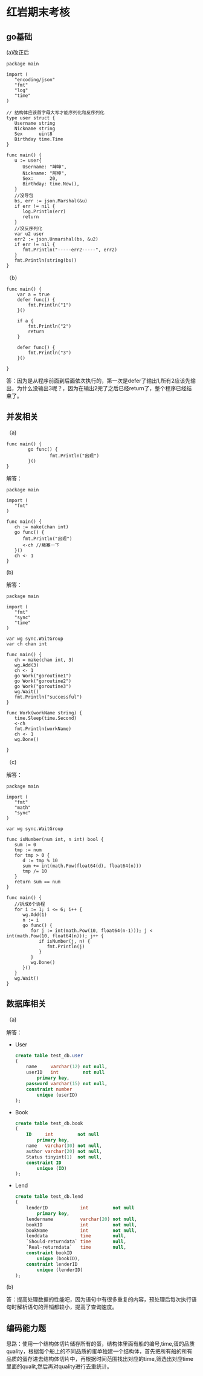 # 红岩期末考核

## go基础

(a)改正后

```
package main

import (
   "encoding/json"
   "fmt"
   "log"
   "time"
)

// 结构体应该首字母大写才能序列化和反序列化
type user struct {
   Username string
   Nickname string
   Sex      uint8
   Birthday time.Time
}

func main() {
   u := user{
      Username: "坤坤",
      Nickname: "阿坤",
      Sex:      20,
      Birthday: time.Now(),
   }
   //没导包
   bs, err := json.Marshal(&u)
   if err != nil {
      log.Println(err)
      return
   }
   //没反序列化
   var u2 user
   err2 := json.Unmarshal(bs, &u2)
   if err != nil {
      fmt.Println("-----err2-----", err2)
   }
   fmt.Println(string(bs))
}
```

（b）

```
func main() {
    var a = true
    defer func() {
        fmt.Println("1")
    }()

    if a {
        fmt.Println("2")
        return
    }
    
    defer func() {
        fmt.Println("3")
    }()

}
```

答：因为是从程序前面到后面依次执行的，第一次是defer了输出1,所有2应该先输出，为什么没输出3呢？，因为在输出2完了之后已经return了，整个程序已经结束了。

## **并发相关**

（a)

```
func main() {
        go func() {
                fmt.Println("出现")
        }()        
}
```

解答：

```
package main

import (
   "fmt"
)

func main() {
   ch := make(chan int)
   go func() {
      fmt.Println("出现")
      <-ch //堵塞一下
   }()
   ch <- 1
}
```

(b)

解答：

```
package main

import (
   "fmt"
   "sync"
   "time"
)

var wg sync.WaitGroup
var ch chan int

func main() {
   ch = make(chan int, 3)
   wg.Add(3)
   ch <- 1
   go Work("goroutine1")
   go Work("goroutine2")
   go Work("goroutine3")
   wg.Wait()
   fmt.Println("successful")
}

func Work(workName string) {
   time.Sleep(time.Second)
   <-ch
   fmt.Println(workName)
   ch <- 1
   wg.Done()

}
```

（c)

解答：

```
package main

import (
   "fmt"
   "math"
   "sync"
)

var wg sync.WaitGroup

func isNumber(num int, n int) bool {
   sum := 0
   tmp := num
   for tmp > 0 {
      d := tmp % 10
      sum += int(math.Pow(float64(d), float64(n)))
      tmp /= 10
   }
   return sum == num
}

func main() {
   //拆成6个协程
   for i := 1; i <= 6; i++ {
      wg.Add(1)
      n := i
      go func() {
         for j := int(math.Pow(10, float64(n-1))); j < int(math.Pow(10, float64(n))); j++ {
            if isNumber(j, n) {
               fmt.Println(j)
            }
         }
         wg.Done()
      }()
   }
   wg.Wait()
}
```

## **数据库相关**

（a)

解答：

- User

  ```sql
  create table test_db.user
  (
      name     varchar(12) not null,
      userID   int         not null
          primary key,
      password varchar(15) not null,
      constraint number
          unique (userID)
  );
  ```

- Book

  ```sql
  create table test_db.book
  (
      ID     int         not null
          primary key,
      name   varchar(30) not null,
      author varchar(20) not null,
      Status tinyint(1)  not null,
      constraint ID
          unique (ID)
  );
  ```

- Lend

  ```sql
  create table test_db.lend
  (
      lenderID            int         not null
          primary key,
      lendername          varchar(20) not null,
      bookID              int         not null,
      bookName            int         not null,
      lenddata            time        null,
      `Should-returndata` time        null,
      `Real-returndata`   time        null,
      constraint bookID
          unique (bookID),
      constraint lenderID
          unique (lenderID)
  );
  ```

(b)

答：提高处理数据的性能吧，因为语句中有很多重复的内容，预处理后每次执行语句时解析语句的开销都较小，提高了查询速度。

## 编码能力题

思路：使用一个结构体切片储存所有的蛋，结构体里面有船的编号,time,蛋的品质quality，根据每个船上的不同品质的蛋单独建一个结构体，首先把所有船的所有品质的蛋存进去结构体切片中，再根据时间范围找出对应的time,筛选出对应time里面的qualit,然后再对quality进行去重统计。

